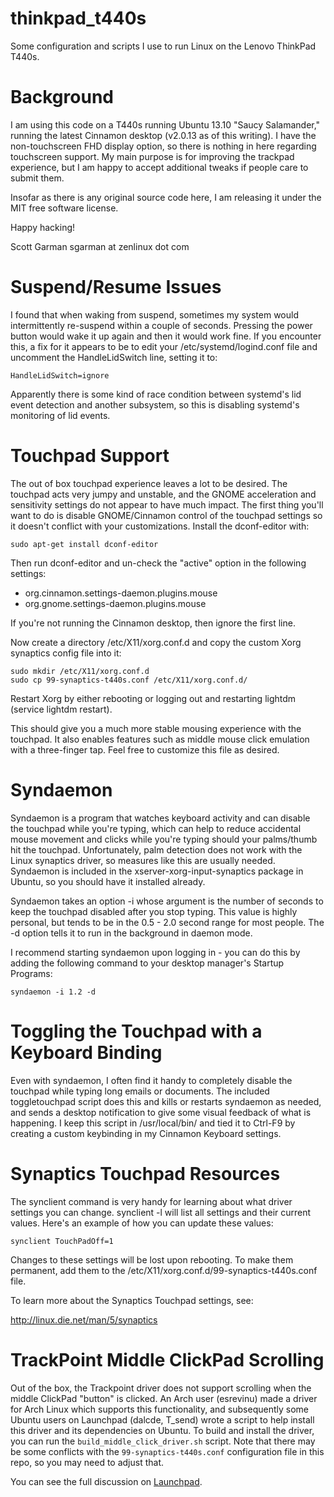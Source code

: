 thinkpad_t440s
==============

Some configuration and scripts I use to run Linux on the Lenovo ThinkPad T440s.

Background
==========

I am using this code on a T440s running Ubuntu 13.10 "Saucy Salamander," running the latest Cinnamon desktop (v2.0.13 as of this writing). I have the non-touchscreen FHD display option, so there is nothing in here regarding touchscreen support. My main purpose is for improving the trackpad experience, but I am happy to accept additional tweaks if people care to submit them. 

Insofar as there is any original source code here, I am releasing it under the MIT free software license. 

Happy hacking!

Scott Garman
sgarman at zenlinux dot com

Suspend/Resume Issues
=====================

I found that when waking from suspend, sometimes my system would intermittently re-suspend within a couple of seconds. Pressing the power button would wake it up again and then it would work fine. If you encounter this, a fix for it appears to be to edit your /etc/systemd/logind.conf file and uncomment the HandleLidSwitch line, setting it to:

	HandleLidSwitch=ignore

Apparently there is some kind of race condition between systemd's lid event detection and another subsystem, so this is disabling systemd's monitoring of lid events. 

Touchpad Support
================

The out of box touchpad experience leaves a lot to be desired. The touchpad acts very jumpy and unstable, and the GNOME acceleration and sensitivity settings do not appear to have much impact. The first thing you'll want to do is disable GNOME/Cinnamon control of the touchpad settings so it doesn't conflict with your customizations. Install the dconf-editor with:

	sudo apt-get install dconf-editor

Then run dconf-editor and un-check the "active" option in the following settings:

* org.cinnamon.settings-daemon.plugins.mouse
* org.gnome.settings-daemon.plugins.mouse

If you're not running the Cinnamon desktop, then ignore the first line.

Now create a directory /etc/X11/xorg.conf.d and copy the custom Xorg synaptics config file into it:

	sudo mkdir /etc/X11/xorg.conf.d
	sudo cp 99-synaptics-t440s.conf /etc/X11/xorg.conf.d/

Restart Xorg by either rebooting or logging out and restarting lightdm (service lightdm restart).

This should give you a much more stable mousing experience with the touchpad. It also enables features such as middle mouse click emulation with a three-finger tap. Feel free to customize this file as desired.

Syndaemon
=========

Syndaemon is a program that watches keyboard activity and can disable the touchpad while you're typing, which can help to reduce accidental mouse movement and clicks while you're typing should your palms/thumb hit the touchpad. Unfortunately, palm detection does not work with the Linux synaptics driver, so measures like this are usually needed. Syndaemon is included in the xserver-xorg-input-synaptics package in Ubuntu, so you should have it installed already.

Syndaemon takes an option -i whose argument is the number of seconds to keep the touchpad disabled after you stop typing. This value is highly personal, but tends to be in the 0.5 - 2.0 second range for most people. The -d option tells it to run in the background in daemon mode.

I recommend starting syndaemon upon logging in - you can do this by adding the following command to your desktop manager's Startup Programs:

	syndaemon -i 1.2 -d

Toggling the Touchpad with a Keyboard Binding
=============================================

Even with syndaemon, I often find it handy to completely disable the touchpad while typing long emails or documents. The included toggletouchpad script does this and kills or restarts syndaemon as needed, and sends a desktop notification to give some visual feedback of what is happening. I keep this script in /usr/local/bin/ and tied it to Ctrl-F9 by creating a custom keybinding in my Cinnamon Keyboard settings.

Synaptics Touchpad Resources
============================

The synclient command is very handy for learning about what driver settings you can change. synclient -l will list all settings and their current values. Here's an example of how you can update these values:

	synclient TouchPadOff=1

Changes to these settings will be lost upon rebooting. To make them permanent, add them to the /etc/X11/xorg.conf.d/99-synaptics-t440s.conf file.

To learn more about the Synaptics Touchpad settings, see:

http://linux.die.net/man/5/synaptics

TrackPoint Middle ClickPad Scrolling
====================================

Out of the box, the Trackpoint driver does not support scrolling when the middle ClickPad "button" is clicked. An Arch user (esrevinu) made a driver for Arch Linux which supports this functionality, and subsequently some Ubuntu users on Launchpad (dalcde, T_send) wrote a script to help install this driver and its dependencies on Ubuntu. To build and install the driver, you can run the `build_middle_click_driver.sh` script. Note that there may be some conflicts with the `99-synaptics-t440s.conf` configuration file in this repo, so you may need to adjust that.

You can see the full discussion on [Launchpad](https://bugs.launchpad.net/ubuntu/+source/xserver-xorg-input-evdev/+bug/1246683).
